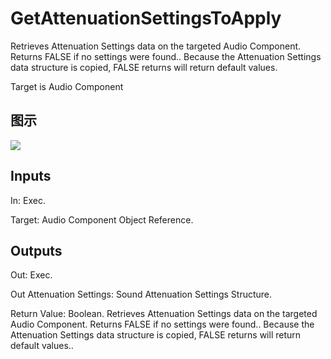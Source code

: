 # GetAttenuationSettingsToApply

Retrieves Attenuation Settings data on the targeted Audio Component. Returns FALSE if no settings were found.. Because the Attenuation Settings data structure is copied, FALSE returns will return default values.

Target is Audio Component

## 图示

![]($-20221218-18025291.png)

## Inputs

In: Exec.

Target: Audio Component Object Reference.  

## Outputs

Out: Exec.

Out Attenuation Settings: Sound Attenuation Settings Structure.

Return Value: Boolean. Retrieves Attenuation Settings data on the targeted Audio Component. Returns FALSE if no settings were found.. Because the Attenuation Settings data structure is copied, FALSE returns will return default values..

